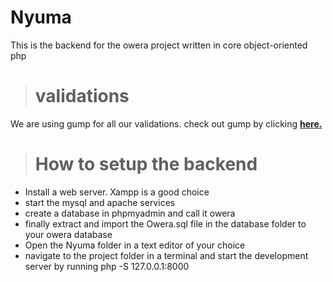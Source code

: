 # Nyuma
This is the backend for the owera project written in core object-oriented php

># validations
We are using gump for all our validations. check out gump by clicking [**here.**](https://github.com/Wixel/GUMP)

># How to setup the backend
- Install a web server. Xampp is a good choice
- start the mysql and apache services
- create a database in phpmyadmin and call it owera
- finally extract and import the Owera.sql file in the database folder to your owera database
- Open the Nyuma folder in a text editor of your choice
- navigate to the project folder in a terminal and start the development server by running php -S 127.0.0.1:8000

